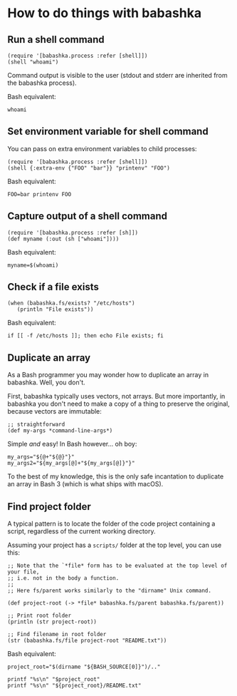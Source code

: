 # How to do things with babashka

## Run a shell command

```
(require '[babashka.process :refer [shell]])
(shell "whoami")
```

Command output is visible to the user (stdout and stderr are inherited from the babashka process).

Bash equivalent:

```
whoami
```

## Set environment variable for shell command

You can pass on extra environment variables to child processes:

```
(require '[babashka.process :refer [shell]])
(shell {:extra-env {"FOO" "bar"}} "printenv" "FOO")
```

Bash equivalent:

```
FOO=bar printenv FOO
```

## Capture output of a shell command

```
(require '[babashka.process :refer [sh]])
(def myname (:out (sh ["whoami"])))
```

Bash equivalent:

```
myname=$(whoami)
```

## Check if a file exists

```
(when (babashka.fs/exists? "/etc/hosts")
   (println "File exists"))
```

Bash equivalent:

```
if [[ -f /etc/hosts ]]; then echo File exists; fi
```

## Duplicate an array

As a Bash programmer you may wonder how to duplicate an array in babashka. Well, you don't.

First, babashka typically uses vectors, not arrays. But more importantly, in babashka you don't need to make a copy of a thing to preserve the original, because vectors are immutable:

```
;; straightforward
(def my-args *command-line-args*)
```

Simple _and_ easy! In Bash however... oh boy:

```
my_args="${@+"${@}"}"
my_args2="${my_args[@]+"${my_args[@]}"}" 
```

To the best of my knowledge, this is the only safe incantation to duplicate an array in Bash 3 (which is what ships with macOS).

## Find project folder

A typical pattern is to locate the folder of the code project containing a script, regardless of the current working directory.

Assuming your project has a `scripts/` folder at the top level, you can use this:

```
;; Note that the `*file* form has to be evaluated at the top level of your file,
;; i.e. not in the body a function.
;;
;; Here fs/parent works similarly to the "dirname" Unix command.

(def project-root (-> *file* babashka.fs/parent babashka.fs/parent))

;; Print root folder
(println (str project-root))

;; Find filename in root folder
(str (babashka.fs/file project-root "README.txt"))
```

Bash equivalent:

```
project_root="$(dirname "${BASH_SOURCE[0]}")/.."

printf "%s\n" "$project_root"
printf "%s\n" "${project_root}/README.txt"
```
